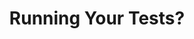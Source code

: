 ---
layout: page
title: Running Your Tests?
permalink: /java/junit/lessons/runningtests.html
description: "How to run your JUnit tests"
comments: true
signoff: true
redirect_to:
  - https://automationintesting.com/java/junit/lessons/runningtests.html
---